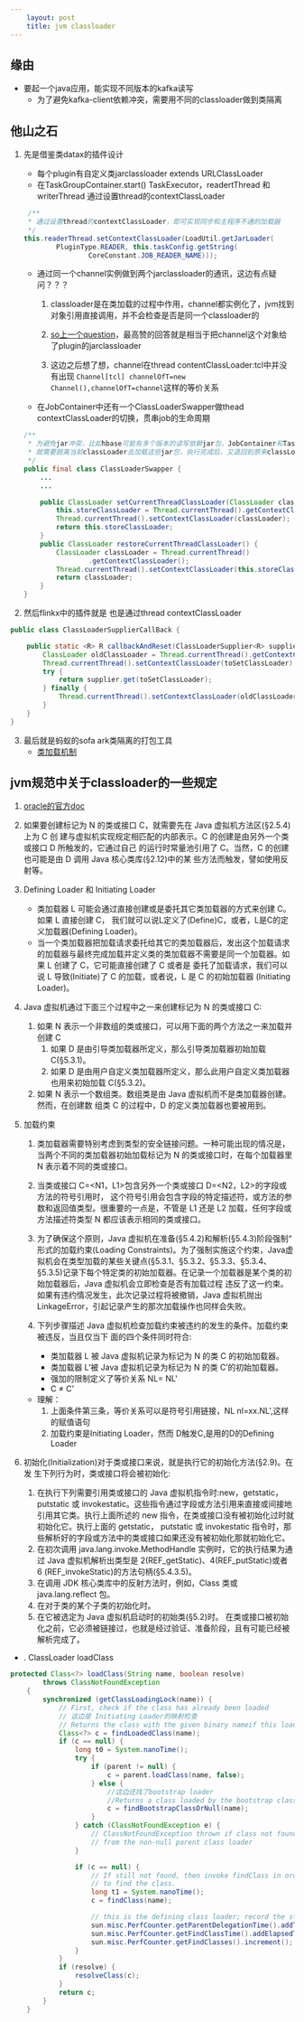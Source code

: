 ```yaml
---
    layout: post
    title: jvm classloader
---
```


## 缘由
- 要起一个java应用，能实现不同版本的kafka读写
    * 为了避免kafka-client依赖冲突，需要用不同的classloader做到类隔离


## 他山之石
1. 先是借鉴类datax的插件设计
    * 每个plugin有自定义类jarclassloader extends URLClassLoader
    * 在TaskGroupContainer.start() TaskExecutor，readertThread 和writerThread 通过设置thread的contextClassLoader  
    ```java
     /**
     * 通过设置thread的contextClassLoader，即可实现同步和主程序不通的加载器
     */
    this.readerThread.setContextClassLoader(LoadUtil.getJarLoader(
            PluginType.READER, this.taskConfig.getString(
                    CoreConstant.JOB_READER_NAME)));
    ```
    * 通过同一个channel实例做到两个jarclassloader的通讯，这边有点疑问？？？
        1. classloader是在类加载的过程中作用，channel都实例化了，jvm找到对象引用直接调用，并不会检查是否是同一个classloader的
        2. [so上一个question](https://stackoverflow.com/questions/1771679/difference-between-threads-context-class-loader-and-normal-classloader)，最高赞的回答就是相当于把channel这个对象给了plugin的jarclassloader

        3. 这边之后想了想，channel在thread contentClassLoader:tcl中并没有出现 `Channel[tcl] channelOfT=new Channel(),channelOfT=channel`这样的等价关系
        
    * 在JobContainer中还有一个ClassLoaderSwapper做thead contextClassLoader的切换，贯串job的生命周期   
    ```java
    /**
     * 为避免jar冲突，比如hbase可能有多个版本的读写依赖jar包，JobContainer和TaskGroupContainer
     * 就需要脱离当前classLoader去加载这些jar包，执行完成后，又退回到原来classLoader上继续执行接下来的代码
     */
    public final class ClassLoaderSwapper {
        ...
        ...
    
        public ClassLoader setCurrentThreadClassLoader(ClassLoader classLoader) {
            this.storeClassLoader = Thread.currentThread().getContextClassLoader();
            Thread.currentThread().setContextClassLoader(classLoader);
            return this.storeClassLoader;
        }
        public ClassLoader restoreCurrentThreadClassLoader() {
            ClassLoader classLoader = Thread.currentThread()
                    .getContextClassLoader();
            Thread.currentThread().setContextClassLoader(this.storeClassLoader);
            return classLoader;
        }
    } 
    ```

2. 然后flinkx中的插件就是 也是通过thread  contextClassLoader   
```java    
public class ClassLoaderSupplierCallBack {

    public static <R> R callbackAndReset(ClassLoaderSupplier<R> supplier, ClassLoader toSetClassLoader) throws Exception {
        ClassLoader oldClassLoader = Thread.currentThread().getContextClassLoader();
        Thread.currentThread().setContextClassLoader(toSetClassLoader);
        try {
            return supplier.get(toSetClassLoader);
        } finally {
            Thread.currentThread().setContextClassLoader(oldClassLoader);
        }
    }
}

```

3. 最后就是蚂蚁的sofa ark类隔离的打包工具
    * [类加载机制](https://www.sofastack.tech/projects/sofa-boot/sofa-ark-classloader/)



## jvm规范中关于classloader的一些规定

1. [oracle的官方doc](https://docs.oracle.com/javase/specs/jvms/se7/html/jvms-5.html)

2. 如果要创建标记为 N 的类或接口 C，就需要先在 Java 虚拟机方法区(§2.5.4)上为 C 创 建与虚拟机实现规定相匹配的内部表示。C 的创建是由另外一个类或接口 D 所触发的，它通过自己 的运行时常量池引用了 C。当然，C 的创建也可能是由 D 调用 Java 核心类库(§2.12)中的某 些方法而触发，譬如使用反射等。

3. Defining Loader 和 Initiating Loader
    - 类加载器 L 可能会通过直接创建或是委托其它类加载器的方式来创建 C。如果 L 直接创建 C， 我们就可以说L定义了(Define)C，或者，L是C的定义加载器(Defining Loader)。
    - 当一个类加载器把加载请求委托给其它的类加载器后，发出这个加载请求的加载器与最终完成加载并定义类的类加载器不需要是同一个加载器。如果 L 创建了 C，它可能直接创建了 C 或者是 委托了加载请求，我们可以说 L 导致(Initiate)了 C 的加载，或者说，L 是 C 的初始加载器 (Initiating Loader)。
4. Java 虚拟机通过下面三个过程中之一来创建标记为 N 的类或接口 C:
    1. 如果 N 表示一个非数组的类或接口，可以用下面的两个方法之一来加载并创建 C
        1. 如果 D 是由引导类加载器所定义，那么引导类加载器初始加载 C(§5.3.1)。
        2. 如果 D 是由用户自定义类加载器所定义，那么此用户自定义类加载器也用来初始加载 C(§5.3.2)。
    2. 如果 N 表示一个数组类。数组类是由 Java 虚拟机而不是类加载器创建。然而，在创建数 组类 C 的过程中，D 的定义类加载器也要被用到。



5. 加载约束
    1. 类加载器需要特别考虑到类型的安全链接问题。一种可能出现的情况是，当两个不同的类加载器初始加载标记为 N 的类或接口时，在每个加载器里 N 表示着不同的类或接口。
    2. 当类或接口 C=<N1，L1>包含另外一个类或接口 D=<N2，L2>的字段或方法的符号引用时， 这个符号引用会包含字段的特定描述符，或方法的参数和返回值类型。很重要的一点是，不管是 L1 还是 L2 加载，任何字段或方法描述符类型 N 都应该表示相同的类或接口。
    3. 为了确保这个原则，Java 虚拟机在准备(§5.4.2)和解析(§5.4.3)阶段强制“ 形式的加载约束(Loading Constraints)。为了强制实施这个约束，Java虚拟机会在类型加载的某些关键点(§5.3.1、§5.3.2、§5.3.3、§5.3.4、§5.3.5)记录下每个特定类的初始加载器。在记录一个加载器是某个类的初始加载器后，Java 虚拟机会立即检查是否有加载过程 违反了这一约束。如果有违约情况发生，此次记录过程将被撤销，Java 虚拟机抛出 LinkageError，引起记录产生的那次加载操作也同样会失败。

    4. 下列步骤描述 Java 虚拟机检查加载约束被违约的发生的条件。加载约束被违反，当且仅当下 面的四个条件同时符合:
        * 类加载器 L 被 Java 虚拟机记录为标记为 N 的类 C 的初始加载器。 
        * 类加载器 L’被 Java 虚拟机记录为标记为 N 的类 C’的初始加载器。
        * 强加的限制定义了等价关系 NL= NL' 
        * C ≠ C’

    - 理解：
        1. 上面条件第三条，等价关系可以是符号引用链接，NL nl=xx.NL',这样的赋值语句
        2.  加载约束是Initiating Loader，然而 D触发C,是用的D的Defining Loader


6. 初始化(Initialization)对于类或接口来说，就是执行它的初始化方法(§2.9)。在发 生下列行为时，类或接口将会被初始化:
    1. 在执行下列需要引用类或接口的 Java 虚拟机指令时:new，getstatic，putstatic 或 invokestatic。这些指令通过字段或方法引用来直接或间接地引用其它类。执行上面所述的 new 指令，在类或接口没有被初始化过时就初始化它。执行上面的 getstatic， putstatic 或 invokestatic 指令时，那些解析好的字段或方法中的类或接口如果还没有被初始化那就初始化它。
    2. 在初次调用 java.lang.invoke.MethodHandle 实例时，它的执行结果为通过 Java 虚拟机解析出类型是 2(REF_getStatic)、4(REF_putStatic)或者 6 (REF_invokeStatic)的方法句柄(§5.4.3.5)。
    3. 在调用 JDK 核心类库中的反射方法时，例如，Class 类或 java.lang.reflect 包。
    4. 在对于类的某个子类的初始化时。
    5. 在它被选定为 Java 虚拟机启动时的初始类(§5.2)时。 在类或接口被初始化之前，它必须被链接过，也就是经过验证、准备阶段，且有可能已经被解析完成了。

- . ClassLoader loadClass     
```java   
protected Class<?> loadClass(String name, boolean resolve)
        throws ClassNotFoundException
    {
        synchronized (getClassLoadingLock(name)) {
            // First, check if the class has already been loaded
            // 这边是 Initiating Loader的映射检查
            // Returns the class with the given binary nameif this loader has been recorded by the Java virtual machine as an initiating
            Class<?> c = findLoadedClass(name);
            if (c == null) {
                long t0 = System.nanoTime();
                try {
                    if (parent != null) {
                        c = parent.loadClass(name, false);
                    } else {
                        //这边还找了bootstrap loader
                        //Returns a class loaded by the bootstrap class loader
                        c = findBootstrapClassOrNull(name);
                    }
                } catch (ClassNotFoundException e) {
                    // ClassNotFoundException thrown if class not found
                    // from the non-null parent class loader
                }

                if (c == null) {
                    // If still not found, then invoke findClass in order
                    // to find the class.
                    long t1 = System.nanoTime();
                    c = findClass(name);

                    // this is the defining class loader; record the stats
                    sun.misc.PerfCounter.getParentDelegationTime().addTime(t1 - t0);
                    sun.misc.PerfCounter.getFindClassTime().addElapsedTimeFrom(t1);
                    sun.misc.PerfCounter.getFindClasses().increment();
                }
            }
            if (resolve) {
                resolveClass(c);
            }
            return c;
        }
    }
```


